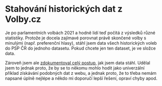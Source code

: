 # Stahování historických dat z Volby.cz

Je po parlamentních volbách 2021 a hodně lidí teď počítá z výsledků různé statistiky. Protože je docela zajímavé porovnat právě skončené volby s minulými (např. preferenční hlasy), stáhl jsem data všech historických voleb do PSP ČR do jednoho datasetu. Pokud chcete jen ten dataset, je ve složce data.

Zároveň jsem ale [zdokumentoval celý postup](https://github.com/MarekProkop/volby-cz/blob/master/scraper.md), jak jsem data stáhl. Udělal jsem to jednak proto, že by se to někomu mohlo hodit jako univerzální příklad získávání podobných dat z webu, a jednak proto, že to třeba nemám napsané úplně nejlépe a někdo mi doporučí lepší řešení, opraví chyby apod.
